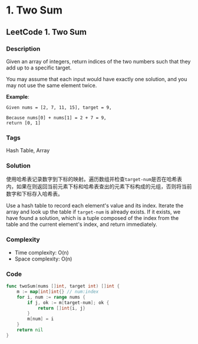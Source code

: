 # 1. Two Sum

## LeetCode 1. Two Sum

### Description

Given an array of integers, return indices of the two numbers such that they add up to a specific target.

You may assume that each input would have exactly one solution, and you may not use the same element twice.

**Example**:

```text
Given nums = [2, 7, 11, 15], target = 9,

Because nums[0] + nums[1] = 2 + 7 = 9,
return [0, 1]
```

### Tags

Hash Table, Array

### Solution

使用哈希表记录数字到下标的映射。遍历数组并检查`target-num`是否在哈希表内，如果在则返回当前元素下标和哈希表查出的元素下标构成的元组，否则将当前数字和下标存入哈希表。

Use a hash table to record each element's value and its index. Iterate the array and look up the table if `target-num` is already exists. If it exists, we have found a solution, which is a tuple composed of the index from the table and the current element's index, and return immediately.

### Complexity

* Time complexity: O\(n\)
* Space complexity: O\(n\)

### Code

```go
func twoSum(nums []int, target int) []int {
	m := map[int]int{} // num:index
	for i, num := range nums {
		if j, ok := m[target-num]; ok {
			return []int{i, j}
		}
		m[num] = i
	}
	return nil
}
```

